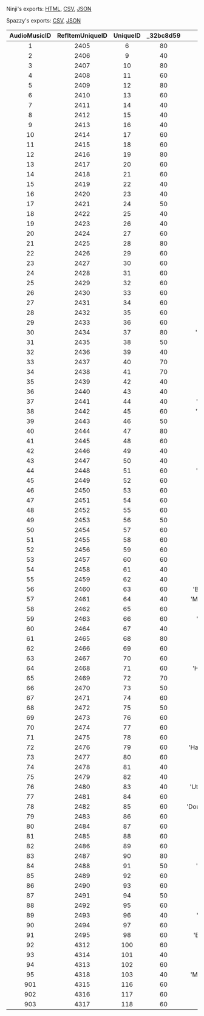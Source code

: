 Ninji's exports: [HTML](https://wuffs.org/acnh/bcsv_160/html/SoundAudioMusic.html), [CSV](https://wuffs.org/acnh/bcsv_160/csv/SoundAudioMusic.csv), [JSON](https://wuffs.org/acnh/bcsv_160/json/SoundAudioMusic.json)

Spazzy's exports: [CSV](https://github.com/McSpazzy/acnh-csv/blob/master/SoundAudioMusic.csv), [JSON](https://github.com/McSpazzy/acnh-json/blob/master/SoundAudioMusic.json)

| AudioMusicID | RefItemUniqueID | UniqueID | _32bc8d59 | Label |
|:--:|:--:|:--:|:--:|:--:|
| 1 | 2405 | 6 | 80 | 'Sanbika' | 
| 2 | 2406 | 9 | 40 | 'March' | 
| 3 | 2407 | 10 | 80 | 'Waltz' | 
| 4 | 2408 | 11 | 60 | 'Swing' | 
| 5 | 2409 | 12 | 80 | 'Jazz' | 
| 6 | 2410 | 13 | 60 | 'Fusion' | 
| 7 | 2411 | 14 | 40 | 'Etude' | 
| 8 | 2412 | 15 | 40 | 'Lullaby' | 
| 9 | 2413 | 16 | 40 | 'Maria' | 
| 10 | 2414 | 17 | 60 | 'Samba' | 
| 11 | 2415 | 18 | 60 | 'Bossa' | 
| 12 | 2416 | 19 | 80 | 'Caripso' | 
| 13 | 2417 | 20 | 60 | 'Salsa' | 
| 14 | 2418 | 21 | 60 | 'Mambo' | 
| 15 | 2419 | 22 | 40 | 'Reggae' | 
| 16 | 2420 | 23 | 40 | 'Ska' | 
| 17 | 2421 | 24 | 50 | 'Tango' | 
| 18 | 2422 | 25 | 40 | 'Haisai' | 
| 19 | 2423 | 26 | 40 | 'Aloha' | 
| 20 | 2424 | 27 | 60 | 'Irish' | 
| 21 | 2425 | 28 | 80 | 'Peru' | 
| 22 | 2426 | 29 | 60 | 'Cossack' | 
| 23 | 2427 | 30 | 60 | 'China' | 
| 24 | 2428 | 31 | 60 | 'Turkey' | 
| 25 | 2429 | 32 | 60 | 'Afro' | 
| 26 | 2430 | 33 | 60 | 'Minyo' | 
| 27 | 2431 | 34 | 60 | 'Rock' | 
| 28 | 2432 | 35 | 60 | 'Rocknroll' | 
| 29 | 2433 | 36 | 60 | 'Ragtime' | 
| 30 | 2434 | 37 | 80 | 'Neworleans' | 
| 31 | 2435 | 38 | 50 | 'Funk' | 
| 32 | 2436 | 39 | 40 | 'Blues' | 
| 33 | 2437 | 40 | 70 | 'Gospel' | 
| 34 | 2438 | 41 | 70 | 'Soul' | 
| 35 | 2439 | 42 | 40 | 'Urban' | 
| 36 | 2440 | 43 | 40 | 'Lovesong' | 
| 37 | 2441 | 44 | 40 | 'Drumnbass' | 
| 38 | 2442 | 45 | 60 | 'Technobeat' | 
| 39 | 2443 | 46 | 50 | 'Eurobeat' | 
| 40 | 2444 | 47 | 80 | 'Onlyme' | 
| 41 | 2445 | 48 | 60 | 'Country' | 
| 42 | 2446 | 49 | 40 | 'Eleki' | 
| 43 | 2447 | 50 | 40 | 'Ballad' | 
| 44 | 2448 | 51 | 60 | 'Showakayo' | 
| 45 | 2449 | 52 | 60 | 'Enka' | 
| 46 | 2450 | 53 | 60 | 'Kekerider' | 
| 47 | 2451 | 54 | 60 | 'Kowaiuta' | 
| 48 | 2452 | 55 | 60 | 'Western' | 
| 49 | 2453 | 56 | 50 | 'Sensei' | 
| 50 | 2454 | 57 | 60 | 'Paris' | 
| 51 | 2455 | 58 | 60 | 'Parade' | 
| 52 | 2456 | 59 | 60 | 'Senor' | 
| 53 | 2457 | 60 | 60 | 'Kekesong' | 
| 54 | 2458 | 61 | 40 | 'Daisuki' | 
| 55 | 2459 | 62 | 40 | 'Ototoi' | 
| 56 | 2460 | 63 | 60 | 'Bokunobasho' | 
| 57 | 2461 | 64 | 40 | 'Morinoseikatsu' | 
| 58 | 2462 | 65 | 60 | 'Naminami' | 
| 59 | 2463 | 66 | 60 | 'Kangaechu' | 
| 60 | 2464 | 67 | 40 | 'Dixie' | 
| 61 | 2465 | 68 | 80 | 'Gamelan' | 
| 62 | 2466 | 69 | 60 | 'Daimyo' | 
| 63 | 2467 | 70 | 60 | 'Alpine' | 
| 64 | 2468 | 71 | 60 | 'Hunauta2001' | 
| 65 | 2469 | 72 | 70 | 'Napolitan' | 
| 66 | 2470 | 73 | 50 | 'Nidanzaka' | 
| 67 | 2471 | 74 | 60 | 'Kekebily' | 
| 68 | 2472 | 75 | 50 | 'Keiji' | 
| 69 | 2473 | 76 | 60 | 'Ondo' | 
| 70 | 2474 | 77 | 60 | 'Metal' | 
| 71 | 2475 | 78 | 60 | 'Blueonigiri' | 
| 72 | 2476 | 79 | 60 | 'Harunokomorebi' | 
| 73 | 2477 | 80 | 60 | 'Horo' | 
| 74 | 2478 | 81 | 40 | 'House' | 
| 75 | 2479 | 82 | 40 | 'Sonata' | 
| 76 | 2480 | 83 | 40 | 'Utatanenoyume' | 
| 77 | 2481 | 84 | 60 | 'Osanpo' | 
| 78 | 2482 | 85 | 60 | 'Doubutsunoshima' | 
| 79 | 2483 | 86 | 60 | 'Minimal' | 
| 80 | 2484 | 87 | 60 | 'Hollywood' | 
| 81 | 2485 | 88 | 60 | 'Maharaja' | 
| 82 | 2486 | 89 | 60 | 'Roma' | 
| 83 | 2487 | 90 | 80 | 'Milonga' | 
| 84 | 2488 | 91 | 50 | 'Raregroove' | 
| 85 | 2489 | 92 | 60 | 'Jongara' | 
| 86 | 2490 | 93 | 60 | 'Flamenco' | 
| 87 | 2491 | 94 | 50 | 'Bolero' | 
| 88 | 2492 | 95 | 60 | 'Idol' | 
| 89 | 2493 | 96 | 40 | 'Electronica' | 
| 90 | 2494 | 97 | 60 | 'Disco' | 
| 91 | 2495 | 98 | 60 | 'Birthdaysong' | 
| 92 | 4312 | 100 | 60 | 'Town' | 
| 93 | 4314 | 101 | 40 | 'Drive' | 
| 94 | 4313 | 102 | 60 | 'Sayonara' | 
| 95 | 4318 | 103 | 40 | 'Minnaatsumare' | 
| 901 | 4315 | 116 | 60 | 'Hazure01' | 
| 902 | 4316 | 117 | 60 | 'Hazure02' | 
| 903 | 4317 | 118 | 60 | 'Hazure03' | 
